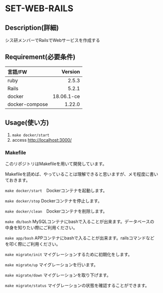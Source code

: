 # SET-WEB-RAILS

## Description(詳細)

シス研メンバーでRailsでWebサービスを作成する

## Requirement(必要条件)

|言語/FW|Version|
|:--|--:|
|ruby|2.5.3|
|Rails|5.2.1|
|docker|18.06.1-ce|
|docker-compose|1.22.0|

## Usage(使い方)

1. `make docker/start`
2. access [http://localhost:3000/](http://localhost:3000/)

### Makefile

このリポジトリはMakefileを用いて開発しています。

Makefileを読めば、やっていることは理解できると思いますが、メモ程度に書いておきます。

`make docker/start`　Dockerコンテナを起動します。

`make docker/stop` Dockerコンテナを停止します。

`make docker/clean`　Dockerコンテナを削除します。

`make db/bash` MySQLコンテナにbashで入ることが出来ます。データベースの中身を知りたい際にご利用ください。

`make app/bash` APPコンテナにbashで入ることが出来ます。railsコマンドなどを叩く際にご利用ください。 

`make migrate/init` マイグレーションするために初期化をします。

`make migrate/up` マイグレーションを行います。

`make migrate/down` マイグレーションを取り下げます。

`make migrate/status` マイグレーションの状態を確認することができます。